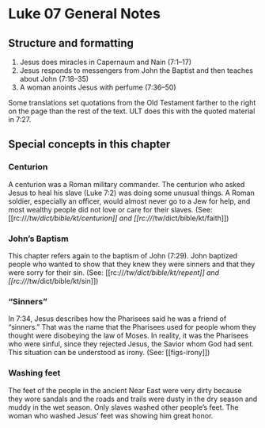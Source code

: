 # Luke 07 General Notes

## Structure and formatting

1. Jesus does miracles in Capernaum and Nain (7:1–17)
2. Jesus responds to messengers from John the Baptist and then teaches about John (7:18–35)
3. A woman anoints Jesus with perfume (7:36–50)

Some translations set quotations from the Old Testament farther to the right on the page than the rest of the text. ULT does this with the quoted material in 7:27.

## Special concepts in this chapter

### Centurion

A centurion was a Roman military commander. The centurion who asked Jesus to heal his slave (Luke 7:2) was doing some unusual things. A Roman soldier, especially an officer, would almost never go to a Jew for help, and most wealthy people did not love or care for their slaves. (See: [[rc://*/tw/dict/bible/kt/centurion]] and [[rc://*/tw/dict/bible/kt/faith]])

### John’s Baptism

This chapter refers again to the baptism of John (7:29). John baptized people who wanted to show that they knew they were sinners and that they were sorry for their sin. (See: [[rc://*/tw/dict/bible/kt/repent]] and [[rc://*/tw/dict/bible/kt/sin]])

### “Sinners”

In 7:34, Jesus describes how the Pharisees said he was a friend of “sinners.” That was the name that the Pharisees used for people whom they thought were disobeying the law of Moses. In reality, it was the Pharisees who were sinful, since they rejected Jesus, the Savior whom God had sent. This situation can be understood as irony. (See: [[figs-irony]])

### Washing feet

The feet of the people in the ancient Near East were very dirty because they wore sandals and the roads and trails were dusty in the dry season and muddy in the wet season. Only slaves washed other people’s feet. The woman who washed Jesus’ feet was showing him great honor.